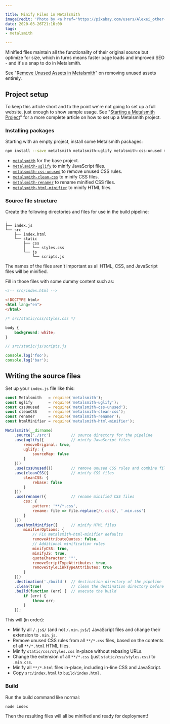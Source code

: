 ```yaml
---

title: Minify Files in Metalsmith
imageCredit: 'Photo by <a href="https://pixabay.com/users/Alexei_other-9114223/">Alexei Chizhov</a> on <a href="https://pixabay.com/photos/clamp-hand-tool-steel-metal-tool-4966206/">Pixabay</a>'
date: 2020-03-26T21:16:00
tags:
- metalsmith

---
```


Minified files maintain all the functionality of their original source but optimize for size, which in turns means faster page loads and improved SEO - and it's a snap to do in Metalsmith.

See "[Remove Unused Assets in Metalsmith](/blog/remove-unused-assets-in-metalsmith)" on removing unused assets entirely.

## Project setup

To keep this article short and to the point we're not going to set up a full website, just enough to show sample usage. See "[Starting a Metalsmith Project](/blog/starting-a-metalsmith-project)" for a more complete article on how to set up a Metalsmith project.

### Installing packages

Starting with an empty project, install some Metalsmith packages:

```bash
npm install --save metalsmith metalsmith-uglify metalsmith-css-unused metalsmith-clean-css metalsmith-renamer metalsmith-html-minifier
```

- [`metalsmith`](https://www.npmjs.com/package/metalsmith) for the base project.
- [`metalsmith-uglify`](https://www.npmjs.com/package/metalsmith-uglify) to minify JavaScript files.
- [`metalsmith-css-unused`](https://www.npmjs.com/package/metalsmith-css-unused) to remove unused CSS rules.
- [`metalsmith-clean-css`](https://www.npmjs.com/package/metalsmith-clean-css) to minify CSS files.
- [`metalsmith-renamer`](https://www.npmjs.com/package/metalsmith-renamer) to rename minified CSS files.
- [`metalsmith-html-minifier`](https://www.npmjs.com/package/metalsmith-html-minifier) to minify HTML files.

### Source file structure

Create the following directories and files for use in the build pipeline:

```text
.
├── index.js
└── src
    ├── index.html
    └── static
        ├── css
        │   └── styles.css
        └── js
            └── scripts.js
```

The names of the files aren't important as all HTML, CSS, and JavaScript files will be minified.

Fill in those files with some dummy content such as:

```html
<!-- src/index.html -->

<!DOCTYPE html>
<html lang="en">
</html>
```

```css
/* src/static/css/styles.css */

body {
    background: white;
}
```

```javascript
// src/static/js/scripts.js

console.log('foo');
console.log('bar');
```

## Writing the source files

Set up your `index.js` file like this:

```javascript
const Metalsmith   = require('metalsmith');
const uglify       = require('metalsmith-uglify');
const cssUnused    = require('metalsmith-css-unused');
const cleanCSS     = require('metalsmith-clean-css');
const renamer      = require('metalsmith-renamer');
const htmlMinifier = require('metalsmith-html-minifier');

Metalsmith(__dirname)
    .source('./src')         // source directory for the pipeline
    .use(uglify({            // minify JavaScript files
        removeOriginal: true,
        uglify: {
            sourceMap: false
        }
    }))
    .use(cssUnused())        // remove unused CSS rules and combine files
    .use(cleanCSS({          // minify CSS files
        cleanCSS: {
            rebase: false
        }
    }))
    .use(renamer({           // rename minified CSS files
        css: {
            pattern: '**/*.css',
            rename: file => file.replace(/\.css$/, '.min.css')
        }
    }))
    .use(htmlMinifier({      // minify HTML files
        minifierOptions: {
            // Fix metalsmith-html-minifier defaults
            removeAttributeQuotes: false,
            // Additional minification rules
            minifyCSS: true,
            minifyJS: true,
            quoteCharacter: '"',
            removeScriptTypeAttributes: true,
            removeStyleLinkTypeAttributes: true
        }
    }))
    .destination('./build')  // destination directory of the pipeline
    .clean(true)             // clean the destination directory before build
    .build(function (err) {  // execute the build
        if (err) {
            throw err;
        }
    });
```

This will (in order):

- Minify all `/.js$/` (and not `/.min.js$/`) JavaScript files and change their extension to `.min.js`.
- Remove unused CSS rules from all `**/*.css` files, based on the contents of all `**/*.html` HTML files.
- Minify `static/css/styles.css` in-place without rebasing URLs.
- Change the extension of all `**/*.css` (just `static/css/styles.css`) to `.min.css`.
- Minify all `**/*.html` files in-place, including in-line CSS and JavaScript.
- Copy `src/index.html` to `build/index.html`.

### Build

Run the build command like normal:

```bash
node index
```

Then the resulting files will all be minified and ready for deployment!

